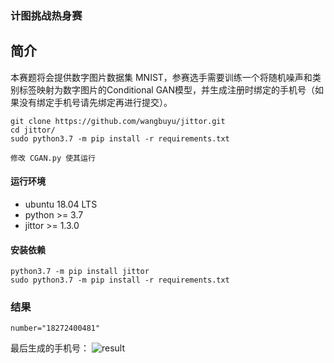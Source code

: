 ### 计图挑战热身赛
## 简介
本赛题将会提供数字图片数据集 MNIST，参赛选手需要训练一个将随机噪声和类别标签映射为数字图片的Conditional GAN模型，并生成注册时绑定的手机号（如果没有绑定手机号请先绑定再进行提交）。

```
git clone https://github.com/wangbuyu/jittor.git
cd jittor/
sudo python3.7 -m pip install -r requirements.txt

修改 CGAN.py 使其运行
```
#### 运行环境
- ubuntu 18.04 LTS
- python >= 3.7
- jittor >= 1.3.0
#### 安装依赖
```
python3.7 -m pip install jittor 
sudo python3.7 -m pip install -r requirements.txt
```
### 结果
```
number="18272400481"
```
最后生成的手机号：
![result](https://user-images.githubusercontent.com/75471795/174740852-d331bb59-8ec5-4819-86dd-818e16886939.png)
